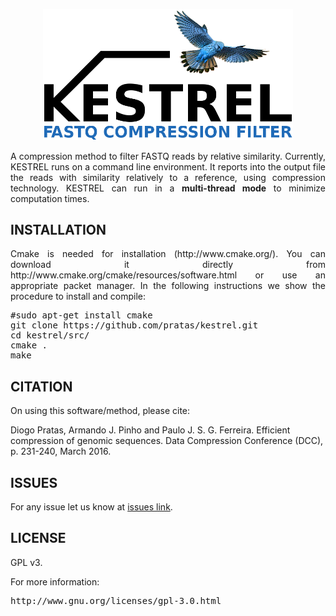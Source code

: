 <p align="center"><img src="imgs/kestrel.png" 
alt="KESTREL" width="400" border="0" /></p>
<p></p>
<p align="justify">A compression method to filter FASTQ reads by relative similarity. Currently, KESTREL runs on a command line environment. It reports into the output file the reads with similarity relatively to a reference, using compression technology. KESTREL can run in a <b>multi-thread mode</b> to minimize computation times.</p>

## INSTALLATION ##

<p align="justify">Cmake is needed for installation (http://www.cmake.org/). You can download it directly from http://www.cmake.org/cmake/resources/software.html or use an appropriate packet manager. In the following instructions we show the procedure to install and compile: </p>

<pre>
#sudo apt-get install cmake
git clone https://github.com/pratas/kestrel.git
cd kestrel/src/
cmake .
make
</pre>

## CITATION ##

On using this software/method, please cite:

Diogo Pratas, Armando J. Pinho and Paulo J. S. G. Ferreira. Efficient compression of genomic sequences. Data Compression Conference (DCC), p. 231-240, March 2016. 

## ISSUES ##

For any issue let us know at [issues link](https://github.com/pratas/kestrel/issues).

## LICENSE ##

GPL v3.

For more information:
<pre>http://www.gnu.org/licenses/gpl-3.0.html</pre>


